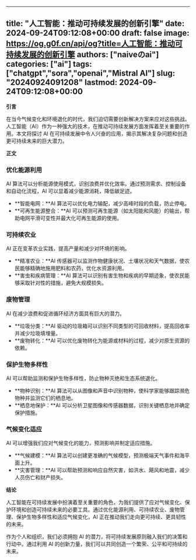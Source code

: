
---
title: "人工智能：推动可持续发展的创新引擎"
date: 2024-09-24T09:12:08+00:00
draft: false
image: https://og.g0f.cn/api/og?title=人工智能：推动可持续发展的创新引擎
authors: ["naiveのai"]
categories: ["ai"]
tags: ["chatgpt","sora","openai","Mistral AI"]
slug: "20240924091208"
lastmod: 2024-09-24T09:12:08+00:00
---
**引言**

在当今气候变化和环境退化的时代，我们迫切需要创新解决方案来应对这些挑战。人工智能（AI）作为一种强大的技术，在推动可持续发展方面发挥着至关重要的作用。本文将探讨 AI 在可持续发展中令人兴奋的应用，揭示其解决复杂问题和创造更可持续未来的巨大潜力。

**正文**

### **优化能源利用**

AI 算法可以分析能源使用模式，识别浪费并优化效率。通过预测需求、控制设备和自动化流程，AI 可以显着减少能源消耗，降低碳足迹。

- **智能电网：**AI 算法可以优化电力输配，减少高峰时段的负载，防止停电。
- **可再生能源整合：**AI 可以预测可再生能源（如太阳能和风能）的输出，帮助电网平滑可变性并最大化可再生能源的使用。

### **可持续农业**

AI 正在变革农业实践，提高产量和减少对环境的影响。

- **精准农业：**AI 传感器可以监测作物健康状况、土壤状况和天气数据，使农民能够精确地施用肥料和农药，优化水资源利用。
- **害虫和疾病管理：**AI 算法可以识别有害生物和疾病的早期迹象，使农民能够采取针对性的措施，避免大规模损失。

### **废物管理**

AI 在减少浪费和促进循环经济方面具有巨大的潜力。

- **垃圾分类：**AI 驱动的垃圾箱可以识别不同类型的可回收材料，提高回收率并减少垃圾填埋量。
- **废物转化：**AI 可以优化废物转化为能源或材料的过程，减少对原生资源的依赖。

### **保护生物多样性**

AI 可以帮助监测和保护生物多样性，防止物种灭绝和生态系统退化。

- **物种识别：**AI 算法可以从图像和声音中识别物种，使科学家能够跟踪濒危物种并监测它们的栖息地。
- **栖息地保护：**AI 可以分析卫星图像和传感器数据，识别关键栖息地并确定保护措施。

### **气候变化适应**

AI 可以增强我们应对气候变化的能力，预测影响并制定适应措施。

- **气候建模：**AI 算法可以创建更准确的气候模型，预测极端天气事件和海平面上升。
- **灾害管理：**AI 可以帮助预测和响应自然灾害，如洪水、飓风和地震，减少人员伤亡和财产损失。

**结论**

人工智能在可持续发展中扮演着至关重要的角色，为我们提供了应对气候变化、保护环境和创造可持续未来的必要工具。通过优化能源利用、可持续农业、废物管理、保护生物多样性和适应气候变化，AI 正在推动我们走向更可持续、更具韧性的未来。

作为个人和组织，我们必须拥抱 AI 的潜力，将可持续发展原则融入我们的决策和行动中。通过利用 AI 的创新力量，我们可以共同创造一个繁荣、公平和可持续的未来。